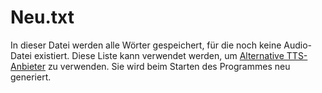 # Neu.txt

In dieser Datei werden alle Wörter gespeichert, für die noch keine Audio-Datei existiert. Diese Liste kann verwendet werden, um [Alternative TTS-Anbieter](https://github.com/c-smo/TalkTree-Edit/blob/main/TalkTree_Edit/Anleitungen/Audio/Audio.md) zu verwenden. Sie wird beim Starten des Programmes neu generiert.
